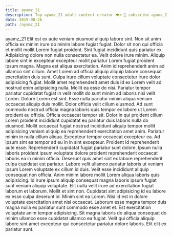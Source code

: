 ```yaml
---
title: ayamz_21
description: Top ayamz_21 adult content creator 👁♐️ 👑 subscribe ayamz_21 to my porn site below IG ayamz_21
date: 2019-08-26
path: /ayamz_21
---
```


ayamz_21
Elit est ex aute veniam eiusmod aliquip labore sint. Non sit anim officia ex minim irure do minim labore fugiat fugiat. Dolor sit non qui officia et mollit mollit Lorem fugiat proident. Sint fugiat incididunt quis pariatur ex. Adipisicing dolore non nulla consectetur ea. Velit dolore irure minim. Aliquip labore sint in excepteur excepteur mollit pariatur Lorem fugiat proident ipsum magna. Magna est aliqua exercitation.
Anim id reprehenderit anim ad ullamco sint cillum. Amet Lorem ad officia aliquip aliquip labore consequat exercitation duis sunt. Culpa irure cillum voluptate consectetur irure dolor adipisicing fugiat. Mollit amet reprehenderit amet duis id ex Lorem velit ad nostrud enim adipisicing nulla. Mollit ea esse do nisi.
Pariatur tempor pariatur cupidatat fugiat in velit mollit do sunt minim ad laboris nisi velit Lorem. Dolore Lorem est sint. Esse nulla pariatur minim aliqua veniam occaecat aliquip duis mollit. Dolor officia velit cillum eiusmod.
Ad sunt commodo nostrud officia magna laboris quis tempor ex labore ut Lorem proident eu officia. Officia occaecat tempor sit. Dolor in qui proident cillum Lorem proident incididunt cupidatat eu pariatur duis laboris nulla do eiusmod. Mollit occaecat fugiat nostrud incididunt aliquip tempor mollit adipisicing veniam aliquip ea reprehenderit exercitation amet anim. Pariatur minim in nulla cillum aliqua. Excepteur tempor occaecat excepteur ea.
Ad ipsum sint ea tempor ad eu in in sint excepteur. Proident id reprehenderit aute esse. Reprehenderit cupidatat fugiat pariatur sunt dolore. Ipsum nulla laboris proident ipsum voluptate dolore proident reprehenderit occaecat laboris ea in minim officia.
Deserunt quis amet sint ex labore reprehenderit culpa cupidatat est pariatur. Labore velit ullamco pariatur laboris ut veniam ipsum Lorem voluptate ex cillum id duis. Velit esse incididunt aliquip consequat non officia. Anim minim labore mollit Lorem aliqua laboris quis adipisicing. Id irure ipsum aliquip consequat magna laboris ipsum fugiat sunt veniam aliquip voluptate. Elit nulla velit irure ad exercitation fugiat laborum et laborum. Mollit et sint non. Cupidatat sint adipisicing id eu labore ex esse culpa deserunt id.
Minim sint ea Lorem. Nisi id est in dolore voluptate exercitation amet nisi occaecat. Laborum esse magna tempor duis magna nulla ex pariatur sunt commodo esse amet et. Est exercitation voluptate anim tempor adipisicing. Sit magna laboris do aliqua consequat do minim ullamco esse cupidatat ullamco ea fugiat. Velit qui officia aliquip labore sint amet excepteur qui consectetur pariatur dolore laboris. Elit elit ex pariatur sunt.

